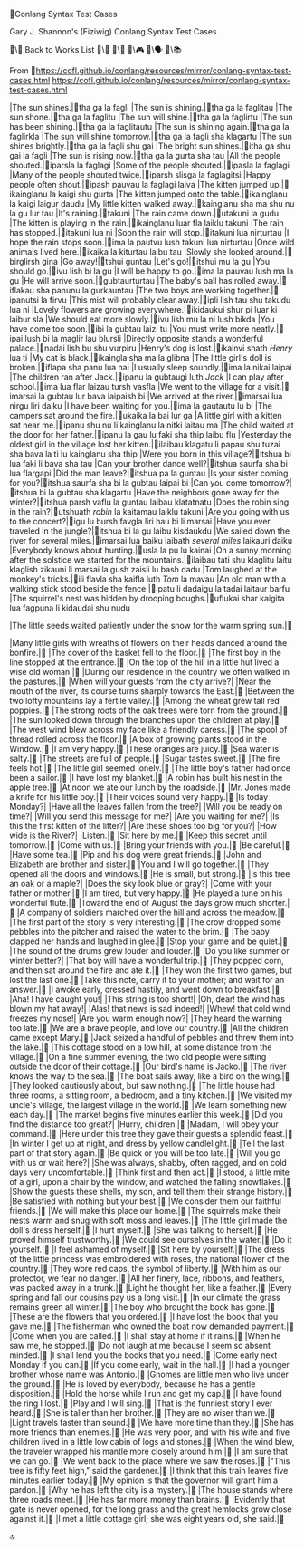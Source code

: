 📛Conlang Syntax
Test Cases

Gary J. Shannon's (Fiziwig)
Conlang Syntax Test Cases

🔗\💬 Back to Works List
🔗\🧠
🔗\🌳
🔗\🎮
🔗\🗣️
🔗\📚

From 🔗https://cofl.github.io/conlang/resources/mirror/conlang-syntax-test-cases.html https://cofl.github.io/conlang/resources/mirror/conlang-syntax-test-cases.html

|The sun shines.|🎏tha ga la fagli
|The sun is shining.|🎏tha ga la faglitau
|The sun shone.|🎏tha ga la faglitu
|The sun will shine.|🎏tha ga la faglirtu
|The sun has been shining.|🎏tha ga la faglitautu
|The sun is shining again.|🎏tha ga la faglirkla
|The sun will shine tomorrow.|🎏tha ga la fagli sha klagartu
|The sun shines brightly.|🎏tha ga la fagli shu gai
|The bright sun shines.|🎏itha ga shu gai la fagli
|The sun is rising now.|🎏tha ga la gurta sha tau
|All the people shouted.|🎏iparsla la faglagi
|Some of the people shouted.|🎏ipasla la faglagi
|Many of the people shouted twice.|🎏iparsh slisga la faglagitsi
|Happy people often shout.|🎏ipash pauvau la faglagi laiva
|The kitten jumped up.|🎏ikainglanu la kaigi shu gurta
|The kitten jumped onto the table.|🎏ikainglanu la kaigi laigur daudu
|My little kitten walked away.|🎏kainglanu sha ma shu nu la gu lur tau
|It's raining.|🎏takuni
|The rain came down.|🎏utakuni la gudu
|The kitten is playing in the rain.|🎏ikainglanu luar fla laiklu takuni
|The rain has stopped.|🎏itakuni lua ni
|Soon the rain will stop.|🎏itakuni lua nirturtau
|I hope the rain stops soon.|🎏ima la pautvu lush takuni lua nirturtau
|Once wild animals lived here.|🎏ikaika la kiturtau laibu tau
|Slowly she looked around.|🎏birglirsh gina
|Go away!|🎏tshui guntau
|Let's go!|🎏itshui mu la gu
|You should go.|🎏ivu lish bi la gu
|I will be happy to go.|🎏ima la pauvau lush ma la gu
|He will arrive soon.|🎏gubtaurturtau
|The baby's ball has rolled away.|🎏iflakau sha panunu la gurkauntau
|The two boys are working together.|🎏ipanutsi la firvu
|This mist will probably clear away.|🎏ipli lish tau shu takudu lua ni
|Lovely flowers are growing everywhere.|🎏ikidaukui shur pi luar ki laibur sla
|We should eat more slowly.|🎏ivu lish mu la ni lush bikda
|You have come too soon.|🎏ibi la gubtau laizi tu
|You must write more neatly.|🎏ipai lush bi la maglir lau blursli
|Directly opposite
stands a wonderful palace.|🎏nadai lish bu shu vurpiru
|Henry's dog is lost.|🎏ikainvi shath _Henry_ lua ti
|My cat is black.|🎏ikaingla sha ma la glibna
|The little girl's doll is broken.|🎏iflapa sha panu lua nai
|I usually sleep soundly.|🎏ima la nikai laipai
|The children ran after Jack.|🎏ipanu la gubtaugi luth _Jack_
|I can play after school.|🎏ima lua flar laizau tursh vasfla
|We went to the village for a visit.|🎏imarsai la gubtau lur bava laipaish bi
|We arrived at the river.|🎏imarsai lua nirgu liri daiku
|I have been waiting for you.|🎏ima la gautautu lu bi
|The campers sat around the fire.|🎏ukaika la bai lur ga
|A little girl with a kitten sat near me.|🎏ipanu shu nu li kainglanu la nitki laitau ma
|The child waited at the door for her father.|🎏ipanu la gau lu faki sha thip laibu flu
|Yesterday the oldest girl
in the village lost her kitten.|🎏ilaibau klagatu li papau shu tuzai
sha bava la ti lu kainglanu sha thip
|Were you born in this village?|🎏itshua bi lua faki li bava sha tau
|Can your brother dance well?|🎏itshua saurfa sha bi lua flargapi
|Did the man leave?|🎏itshua pa la guntau
|Is your sister coming for you?|🎏itshua saurfa sha bi la gubtau laipai bi
|Can you come tomorrow?|🎏itshua bi la gubtau sha klagartu
|Have the neighbors gone away for the winter?|🎏itshua parsh vaflu la guntau laibau klatatnatu
|Does the robin sing in the rain?|🎏utshuath _robin_ la kaitamau laiklu takuni
|Are you going with us to the concert?|🎏igu lu bursh favgla liri hau bi li marsai
|Have you ever traveled in the jungle?|🎏itshua bi la gu laibu kisdaukdu
|We sailed down the river for several miles.|🎏imarsai lua baiku laibath _several miles_ laikauri daiku
|Everybody knows about hunting.|🎏usla la pu lu kainai
|On a sunny morning after the solstice
we started for the mountains.|🎏ilaibau tati shu klaglitu laitu klaglish zikauni li marsai la gush zaisli lu bash dadu
|Tom laughed at the monkey's tricks.|🎏ili flavla sha kaifla luth _Tom_ la mavau
|An old man with a walking stick
stood beside the fence.|🎏ipatu li dadaigu la tadai laitaur barfu
|The squirrel's nest was hidden
by drooping boughs.|🎏uflukai shar kaigita lua fagpuna li kidaudai shu nudu

|The little seeds waited patiently
under the snow for the warm spring sun.|🎏

|Many little girls with wreaths of flowers
on their heads danced around the bonfire.|🎏
|The cover of the basket fell to the floor.|🎏
|The first boy in the line
stopped at the entrance.|🎏
|On the top of the hill
in a little hut
lived a wise old woman.|🎏
|During our residence in the country
we often walked in the pastures.|🎏
|When will your guests from the city arrive?|
|Near the mouth of the river,
its course turns sharply towards the East.|🎏
|Between the two lofty mountains
lay a fertile valley.|🎏
|Among the wheat grew tall red poppies.|🎏
|The strong roots of the oak trees
were torn from the ground.|🎏
|The sun looked down
through the branches
upon the children at play.|🎏
|The west wind blew
across my face
like a friendly caress.|🎏
|The spool of thread rolled across the floor.|🎏
|A box of growing plants stood in the Window.|🎏
|I am very happy.|🎏
|These oranges are juicy.|🎏
|Sea water is salty.|🎏
|The streets are full of people.|🎏
|Sugar tastes sweet.|🎏
|The fire feels hot.|🎏
|The little girl seemed lonely.|🎏
|The little boy's father
had once been a sailor.|🎏
|I have lost my blanket.|🎏
|A robin has built his nest in the apple tree.|🎏
|At noon we ate our lunch by the roadside.|🎏
|Mr. Jones made a knife for his little boy.|🎏
|Their voices sound very happy.|🎏
|Is today Monday?|
|Have all the leaves fallen from the tree?|
|Will you be ready on time?|
|Will you send this message for me?|
|Are you waiting for me?|
|Is this the first kitten of the litter?|
|Are these shoes too big for you?|
|How wide is the River?|
|Listen.|🎏
|Sit here by me.|🎏
|Keep this secret until tomorrow.|🎏
|Come with us.|🎏
|Bring your friends with you.|🎏
|Be careful.|🎏
|Have some tea.|🎏
|Pip and his dog were great friends.|🎏
|John and Elizabeth are brother and sister.|🎏
|You and I will go together.|🎏
|They opened all the doors and windows.|🎏
|He is small, but strong.|🎏
|Is this tree an oak or a maple?|
|Does the sky look blue or gray?|
|Come with your father or mother.|🎏
|I am tired, but very happy.|🎏
|He played a tune on his wonderful flute.|🎏
|Toward the end of August
the days grow much shorter.|🎏
|A company of soldiers marched
over the hill and across the meadow.|🎏
|The first part of the story is very interesting.|🎏
|The crow dropped some pebbles
into the pitcher and raised the water to the brim.|🎏
|The baby clapped her hands and laughed in glee.|🎏
|Stop your game and be quiet.|🎏
|The sound of the drums grew louder and louder.|🎏
|Do you like summer or winter better?|
|That boy will have a wonderful trip.|🎏
|They popped corn,
and then sat around the fire and ate it.|🎏
|They won the first two games,
but lost the last one.|🎏
|Take this note, carry it to your mother;
and wait for an answer.|🎏
|I awoke early, dressed hastily,
and went down to breakfast.|🎏
|Aha! I have caught you!|
|This string is too short!|
|Oh, dear! the wind has blown my hat away!|
|Alas! that news is sad indeed!|
|Whew! that cold wind freezes my nose!|
|Are you warm enough now?|
|They heard the warning too late.|🎏
|We are a brave people, and love our country.|🎏
|All the children came except Mary.|🎏
|Jack seized a handful of pebbles
and threw them into the lake.|🎏
|This cottage stood on a low hill,
at some distance from the village.|🎏
|On a fine summer evening,
the two old people were sitting
outside the door of their cottage.|🎏
|Our bird's name is Jacko.|🎏
|The river knows the way to the sea.|🎏
|The boat sails away, like a bird on the wing.|🎏
|They looked cautiously about, but saw nothing.|🎏
|The little house had three rooms,
a sitting room, a bedroom, and a tiny kitchen.|🎏
|We visited my uncle's village,
the largest village in the world.|🎏
|We learn something new each day.|🎏
|The market begins five minutes earlier this week.|🎏
|Did you find the distance too great?|
|Hurry, children.|🎏
|Madam, I will obey your command.|🎏
|Here under this tree
they gave their guests a splendid feast.|🎏
|In winter I get up at night,
and dress by yellow candlelight.|🎏
|Tell the last part of that story again.|🎏
|Be quick or you will be too late.|🎏
|Will you go with us or wait here?|
|She was always, shabby, often ragged,
and on cold days very uncomfortable.|🎏
|Think first and then act.|🎏
|I stood, a little mite of a girl,
upon a chair by the window,
and watched the falling snowflakes.|🎏
|Show the guests these shells, my son,
and tell them their strange history.|🎏
|Be satisfied with nothing but your best.|🎏
|We consider them our faithful friends.|🎏
|We will make this place our home.|🎏
|The squirrels make their nests warm
and snug with soft moss and leaves.|🎏
|The little girl made the doll's dress herself.|🎏
|I hurt myself.|🎏
|She was talking to herself.|🎏
|He proved himself trustworthy.|🎏
|We could see ourselves in the water.|🎏
|Do it yourself.|🎏
|I feel ashamed of myself.|🎏
|Sit here by yourself.|🎏
|The dress of the little princess
was embroidered with roses,
the national flower of the country.|🎏
|They wore red caps, the symbol of liberty.|🎏
|With him as our protector, we fear no danger.|🎏
|All her finery, lace, ribbons, and feathers,
was packed away in a trunk.|🎏
|Light he thought her, like a feather.|🎏
|Every spring and fall our cousins pay us a long visit.|🎏
|In our climate the grass remains green all winter.|🎏
|The boy who brought the book has gone.|🎏
|These are the flowers that you ordered.|🎏
|I have lost the book that you gave me.|🎏
|The fisherman who owned the boat now demanded payment.|🎏
|Come when you are called.|🎏
|I shall stay at home if it rains.|🎏
|When he saw me, he stopped.|🎏
|Do not laugh at me because I seem so absent minded.|🎏
|I shall lend you the books that you need.|🎏
|Come early next Monday if you can.|🎏
|If you come early, wait in the hall.|🎏
|I had a younger brother whose name was Antonio.|🎏
|Gnomes are little men who live under the ground.|🎏
|He is loved by everybody,
because he has a gentle disposition.|🎏
|Hold the horse while I run and get my cap.|🎏
|I have found the ring I lost.|🎏
|Play and I will sing.|🎏
|That is the funniest story I ever heard.|🎏
|She is taller than her brother.|🎏
|They are no wiser than we.|🎏
|Light travels faster than sound.|🎏
|We have more time than they.|🎏
|She has more friends than enemies.|🎏
|He was very poor,
and with his wife and five children lived
in a little low cabin of logs and stones.|🎏
|When the wind blew,
the traveler wrapped his mantle
more closely around him.|🎏
|I am sure that we can go.|🎏
|We went back to the place where we saw the roses.|🎏
|"This tree is fifty feet high," said the gardener.|🎏
|I think that this train leaves five minutes earlier today.|🎏
|My opinion is that the governor will grant him a pardon.|🎏
|Why he has left the city is a mystery.|🎏
|The house stands where three roads meet.|🎏
|He has far more money than brains.|🎏
|Evidently that gate is never opened,
for the long grass and the great hemlocks
grow close against it.|🎏
|I met a little cottage girl; she was eight years old, she said.|🎏

🔝
